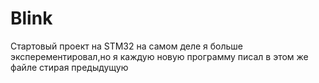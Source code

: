 # Blink
Стартовый проект на STM32
на самом деле я больше эксперементировал,но я каждую новую программу писал в этом же файле стирая предыдущую 
